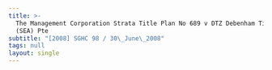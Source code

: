 ```yaml
---
title: >-
  The Management Corporation Strata Title Plan No 689 v DTZ Debenham Tie Leung
  (SEA) Pte
subtitle: "[2008] SGHC 98 / 30\_June\_2008"
tags: null
layout: single
---
```


